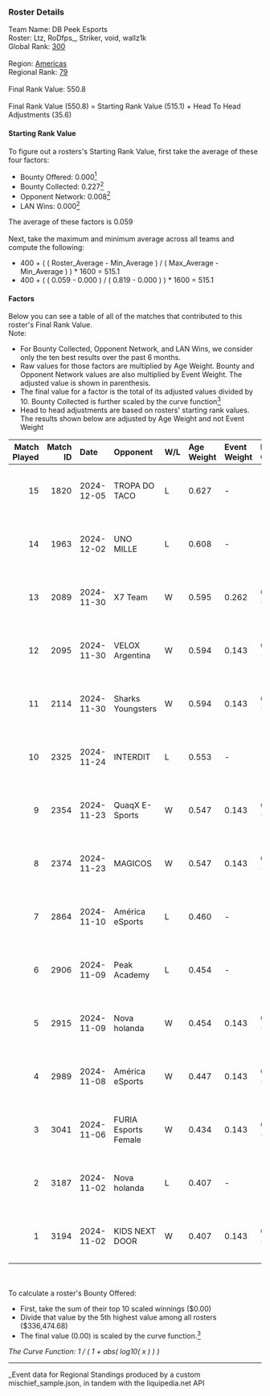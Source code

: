 ### Roster Details<br />
Team Name: DB Peek Esports<br />
Roster: Ltz, RoDfps_, Striker, void, wallz1k<br />
Global Rank: [300](../../standings_global_2025_03_01.md)<br />
<br />
Region: [Americas]( ../../standings_americas_2025_03_01.md)<br />
Regional Rank: [79]( ../../standings_americas_2025_03_01.md)<br />
<br />
Final Rank Value:  550.8<br />
<br />
Final Rank Value (550.8) = Starting Rank Value (515.1) + Head To Head Adjustments (35.6)<br />

#### Starting Rank Value<br />
To figure out a rosters's Starting Rank Value, first take the average of these four factors:<br />
- Bounty Offered: 0.000[<sup>1</sup>](#table2)
- Bounty Collected: 0.227[<sup>2</sup>](#table1)
- Opponent Network: 0.008[<sup>2</sup>](#table1)
- LAN Wins: 0.000[<sup>2</sup>](#table1)

The average of these factors is 0.059<br />
<br />
Next, take the maximum and minimum average across all teams and compute the following:<br />
- 400 + ( ( Roster_Average - Min_Average ) / ( Max_Average - Min_Average ) ) * 1600 = 515.1
- 400 + ( ( 0.059 - 0.000 ) / ( 0.819 - 0.000 ) ) * 1600 = 515.1


#### Factors<br />
Below you can see a table of all of the matches that contributed to this roster's Final Rank Value.<br />
Note:<br />

- For Bounty Collected, Opponent Network, and LAN Wins, we consider only the ten best results over the past 6 months.
- Raw values for those factors are multiplied by Age Weight. Bounty and Opponent Network values are also multiplied by Event Weight. The adjusted value is shown in parenthesis.
- The final value for a factor is the total of its adjusted values divided by 10. Bounty Collected is further scaled by the curve function[<sup>3</sup>](#curveFunction)
- Head to head adjustments are based on rosters' starting rank values. The results shown below are adjusted by Age Weight and not Event Weight
<span id="table1"></span><br />


| Match Played | Match ID | Date       | Opponent             | W/L | Age Weight | Event Weight | Bounty Collected | Opponent Network | LAN Wins  | H2H Adj. | Roster                               |
| -: | -: | :- | :- | :- | :- | :- | :- | :- | :- | -: | :- |
|           15 |     1820 | 2024-12-05 | TROPA DO TACO        | L   | 0.627      | -            | -                | -                | -         |    -5.25 | Ltz, RoDfps_, Striker, void, wallz1k |
|           14 |     1963 | 2024-12-02 | UNO MILLE            | L   | 0.608      | -            | -                | -                | -         |    -4.84 | Ltz, RoDfps_, Striker, void, wallz1k |
|           13 |     2089 | 2024-11-30 | X7 Team              | W   | 0.595      | 0.262        | 0.000 (0.000)    | 0.000 (0.000)    | 0 (0.000) |     7.78 | Ltz, RoDfps_, Striker, void, wallz1k |
|           12 |     2095 | 2024-11-30 | VELOX Argentina      | W   | 0.594      | 0.143        | 0.000 (0.000)    | 0.257 (0.022)    | 0 (0.000) |     9.18 | Ltz, RoDfps_, Striker, void, wallz1k |
|           11 |     2114 | 2024-11-30 | Sharks Youngsters    | W   | 0.594      | 0.143        | 0.000 (0.000)    | 0.084 (0.007)    | 0 (0.000) |    10.57 | Ltz, RoDfps_, Striker, void, wallz1k |
|           10 |     2325 | 2024-11-24 | INTERDIT             | L   | 0.553      | -            | -                | -                | -         |    -6.85 | Ltz, RoDfps_, Striker, void, wallz1k |
|            9 |     2354 | 2024-11-23 | QuaqX E-Sports       | W   | 0.547      | 0.143        | 0.000 (0.000)    | 0.030 (0.002)    | 0 (0.000) |     5.63 | Ltz, RoDfps_, Striker, void, wallz1k |
|            8 |     2374 | 2024-11-23 | MAGICOS              | W   | 0.547      | 0.143        | 0.000 (0.000)    | 0.056 (0.004)    | 0 (0.000) |     5.57 | Ltz, RoDfps_, Striker, void, wallz1k |
|            7 |     2864 | 2024-11-10 | América eSports      | L   | 0.460      | -            | -                | -                | -         |    -6.72 | Ltz, RoDfps_, Striker, void, wallz1k |
|            6 |     2906 | 2024-11-09 | Peak Academy         | L   | 0.454      | -            | -                | -                | -         |    -7.72 | Ltz, RoDfps_, Striker, void, wallz1k |
|            5 |     2915 | 2024-11-09 | Nova holanda         | W   | 0.454      | 0.143        | 0.000 (0.000)    | 0.107 (0.007)    | 0 (0.000) |     8.52 | Ltz, RoDfps_, Striker, void, wallz1k |
|            4 |     2989 | 2024-11-08 | América eSports      | W   | 0.447      | 0.143        | 0.000 (0.000)    | 0.389 (0.025)    | 0 (0.000) |     7.73 | Ltz, RoDfps_, Striker, void, wallz1k |
|            3 |     3041 | 2024-11-06 | FURIA Esports Female | W   | 0.434      | 0.143        | 0.064 (0.004)    | 0.226 (0.014)    | 0 (0.000) |    12.63 | Ltz, RoDfps_, Striker, void, wallz1k |
|            2 |     3187 | 2024-11-02 | Nova holanda         | L   | 0.407      | -            | -                | -                | -         |    -4.95 | Ltz, RoDfps_, Striker, void, wallz1k |
|            1 |     3194 | 2024-11-02 | KIDS NEXT DOOR       | W   | 0.407      | 0.143        | 0.000 (0.000)    | 0.000 (0.000)    | 0 (0.000) |     4.38 | Ltz, RoDfps_, Striker, void, wallz1k |

<br />
<span id="table2"></span><br />
To calculate a roster's Bounty Offered:<br />

- First, take the sum of their top 10 scaled winnings ($0.00)
- Divide that value by the 5th highest value among all rosters ($336,474.68)
- The final value (0.00) is scaled by the curve function.[<sup>3</sup>](#curveFunction)

<span id="curveFunction"></span>_The Curve Function: 1 / ( 1 + abs( log10( x ) ) )_<br />

---
_Event data for Regional Standings produced by a custom mischief_sample.json, in tandem with the liquipedia.net API<br />
